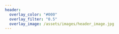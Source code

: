 ```yaml
---
header:
  overlay_color: "#000"
  overlay_filter: "0.5"
  overlay_image: /assets/images/header_image.jpg
---
```

